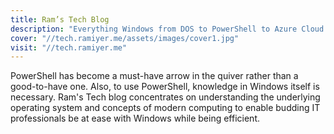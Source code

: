 ```yaml
---
title: Ram’s Tech Blog
description: "Everything Windows from DOS to PowerShell to Azure Cloud."
cover: "//tech.ramiyer.me/assets/images/cover1.jpg"
visit: "//tech.ramiyer.me"
---
```


PowerShell has become a must-have arrow in the quiver rather than a good-to-have one. Also, to use PowerShell, knowledge in Windows itself is necessary. Ram's Tech blog concentrates on understanding the underlying operating system and concepts of modern computing to enable budding IT professionals be at ease with Windows while being efficient.
